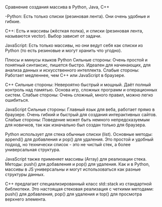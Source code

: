 Сравнение создания массива в Python, Java, C++

-Python: Есть только списки (резиновая лента). Они очень удобные и гибкие.

C++: Есть и массивы (жёсткая полка), и списки (резиновая лента, называются vector). Выбор зависит от задачи.

JavaScript: Есть только массивы, но они ведут себя как списки из Python (то есть резиновые и могут хранить что угодно).

Плюсы и минусы языков
Python
Сильные стороны: Очень простой и понятный синтаксис, пишется быстро. Идеален для начинающих, для анализа данных и искусственного интеллекта.
Слабые стороны: Работает медленнее, чем C++ или JavaScript в браузере.

C++
Сильные стороны: Невероятно быстрый и мощный. Даёт полный контроль над памятью. Основа игр, сложных программ и операционных систем.
Слабые стороны: Очень сложный, много правил, можно легко ошибиться.

JavaScript
Сильные стороны: Главный язык для веба, работает прямо в браузере. Очень гибкий и быстрый для создания интерактивных сайтов.
Слабые стороны: Поведение может быть немного непредсказуемым для новичков, так как изначально был создан только для браузера.

Python использует для стека обычные списки (list). Основные методы: append() для добавления и pop() для удаления. Это простой и удобный подход, но технически список - это не чистый стек, а более универсальная структура.

JavaScript также применяет массивы (Array) для реализации стека. Методы: push() для добавления и pop() для удаления. Как и в Python, массивы в JS универсальны и могут использоваться как разные структуры данных.

C++ предлагает специализированный класс std::stack из стандартной библиотеки. Это настоящая стековая реализация с четкими методами: push() для добавления, pop() для удаления и top() для просмотра верхнего элемента.

